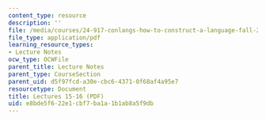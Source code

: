 ```yaml
---
content_type: resource
description: ''
file: /media/courses/24-917-conlangs-how-to-construct-a-language-fall-2018/e8bde5f622e1cbf7ba1a1b1ab8a5f9db_MIT24_917f18_lec15_embed.pdf
file_type: application/pdf
learning_resource_types:
- Lecture Notes
ocw_type: OCWFile
parent_title: Lecture Notes
parent_type: CourseSection
parent_uid: d5f97fcd-a30e-cbc6-4371-0f68af4a95e7
resourcetype: Document
title: Lectures 15-16 (PDF)
uid: e8bde5f6-22e1-cbf7-ba1a-1b1ab8a5f9db
---
```

